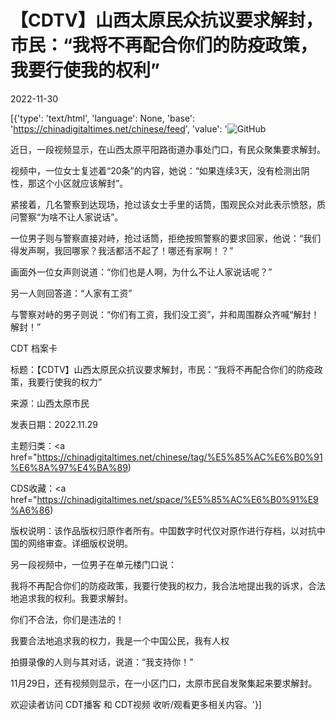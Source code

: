 # 【CDTV】山西太原民众抗议要求解封，市民：“我将不再配合你们的防疫政策，我要行使我的权利”

2022-11-30

[{'type': 'text/html', 'language': None, 'base': 'https://chinadigitaltimes.net/chinese/feed', 'value': '![GitHub](https://chinadigitaltimes.net/chinese/files/2022/11/截屏2022-11-29-22.59.34.png)

近日，一段视频显示，在山西太原平阳路街道办事处门口，有民众聚集要求解封。

视频中，一位女士复述着“20条”的内容，她说：“如果连续3天，没有检测出阴性，那这个小区就应该解封”。

紧接着，几名警察到达现场，抢过该女士手里的话筒，围观民众对此表示愤怒，质问警察“为啥不让人家说话”。

一位男子则与警察直接对峙，抢过话筒，拒绝按照警察的要求回家，他说：“我们得发声啊，我回哪家？我活都活不起了！哪还有家啊！？”

画面外一位女声则说道：“你们也是人啊，为什么不让人家说话呢？”

另一人则回答道：“人家有工资”

与警察对峙的男子则说：“你们有工资，我们没工资”，并和周围群众齐喊“解封！解封！”



CDT 档案卡

标题：【CDTV】山西太原民众抗议要求解封，市民：“我将不再配合你们的防疫政策，我要行使我的权力”

来源：山西太原市民

发表日期：2022.11.29

主题归类：<a href="https://chinadigitaltimes.net/chinese/tag/%E5%85%AC%E6%B0%91%E6%8A%97%E4%BA%89)

CDS收藏：<a href="https://chinadigitaltimes.net/space/%E5%85%AC%E6%B0%91%E9%A6%86)

版权说明：该作品版权归原作者所有。中国数字时代仅对原作进行存档，以对抗中国的网络审查。详细版权说明。





另一段视频中，一位男子在单元楼门口说：



我将不再配合你们的防疫政策，我要行使我的权力，我合法地提出我的诉求，合法地追求我的权利。我要求解封。

你们不合法，你们是违法的！

我要合法地追求我的权力，我是一个中国公民，我有人权



拍摄录像的人则与其对话，说道：“我支持你！”

11月29日，还有视频则显示，在一小区门口，太原市民自发聚集起来要求解封。

欢迎读者访问 CDT播客 和 CDT视频 收听/观看更多相关内容。'}]